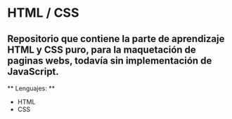 # HTML / CSS
Repositorio que contiene la parte de aprendizaje HTML y CSS puro, para la maquetación de paginas webs, todavía sin implementación de JavaScript.
---
** Lenguajes: ** 
- HTML
- CSS
